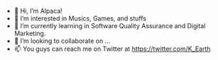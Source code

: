- 👋 Hi, I’m Alpaca!
- 👀 I’m interested in Musics, Games, and stuffs 
- 🌱 I’m currently learning in Software Quality Assurance and Digital Marketing.
- 💞️ I’m looking to collaborate on ...
- 📫 You guys can reach me on Twitter at https://twitter.com/K_Earth

<!---
Alpaca-AZ/Alpaca-AZ is a ✨ special ✨ repository because its `README.md` (this file) appears on your GitHub profile.
You can click the Preview link to take a look at your changes.
--->
